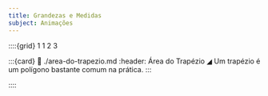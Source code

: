 ```yaml
---
title: Grandezas e Medidas
subject: Animações
---
```


::::{grid} 1 1 2 3

:::{card}
:link: ./area-do-trapezio.md
:header: Área do Trapézio ◢
Um trapézio é um polígono bastante comum na prática.
:::

::::